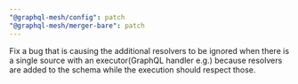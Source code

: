 ```yaml
---
"@graphql-mesh/config": patch
"@graphql-mesh/merger-bare": patch
---
```


Fix a bug that is causing the additional resolvers to be ignored when there is a single source with an executor(GraphQL handler e.g.) because resolvers are added to the schema while the execution should respect those.
